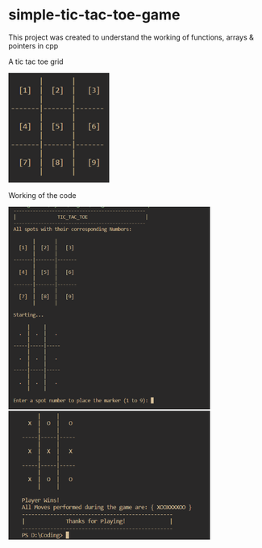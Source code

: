 # simple-tic-tac-toe-game

This project was created to understand the working of functions, arrays & pointers in cpp

A tic tac toe grid

<img src = "images/img-1.png" width = "200">

Working of the code

<img src = "images/img-2.png" width = "400">
<img src = "images/img--3.png" width = "400">
